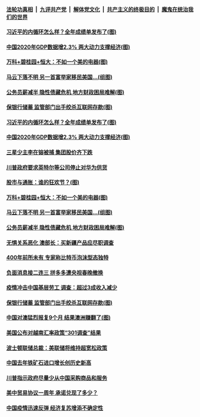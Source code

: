 ####  [法轮功真相](../../../../basic/blob/master/README.md?t=01190201) &nbsp;|&nbsp; [九评共产党](../../../../9ping.md/blob/master/README.md?t=01190201) &nbsp;|&nbsp; [解体党文化](../../../../jtdwh.md/blob/master/README.md?t=01190201)  &nbsp;|&nbsp; [共产主义的终极目的](../../../../gczydzjmd.md/blob/master/README.md?t=01190201) &nbsp;|&nbsp; [魔鬼在统治我们的世界](../../../../mgztzwmdsj.md/blob/master/README.md?t=01190201) 

#### [习近平的内循环怎么样？全年成绩单发布了(图)](../pages/p5/959519.md?t=01190201) 

#### [中国2020年GDP数据增2.3% 两大动力支撑经济(图)](../pages/p5/959510.md?t=01190201) 

#### [万科+碧桂园+恒大：不如一个美的电器(图)](../pages/p5/959457.md?t=01190201) 

#### [马云下落不明 另一首富举家移民美国…(组图)](../pages/p5/959464.md?t=01190201) 

#### [公务员薪减半 隐性债藏危机 地方财政困局难解(图)](../pages/p5/959439.md?t=01190201) 

#### [保银行储蓄&nbsp;监管部门出手绞杀互联网存款(图)](../pages/p5/959392.md?t=01190201) 

#### [习近平的内循环怎么样？全年成绩单发布了(图)](../pages/p5/959519.md?t=01190201) 

#### [中国2020年GDP数据增2.3% 两大动力支撑经济(图)](../pages/p5/959510.md?t=01190201) 

#### [三星少主李在镕被捕 集团股价齐下跌](../pages/p5/959503.md?t=01190201) 

#### [川普政府要求英特尔等公司停止对华为供货](../pages/p5/959501.md?t=01190201) 

#### [股市与通胀：谁的狂欢节？(图)](../pages/p5/959453.md?t=01190201) 

#### [万科+碧桂园+恒大：不如一个美的电器(图)](../pages/p5/959457.md?t=01190201) 

#### [马云下落不明 另一首富举家移民美国…(组图)](../pages/p5/959464.md?t=01190201) 

#### [公务员薪减半 隐性债藏危机 地方财政困局难解(图)](../pages/p5/959439.md?t=01190201) 

#### [无惧关系恶化 澳部长：买新疆产品应尽职调查](../pages/p5/959436.md?t=01190201) 

#### [400年前所未有 专家称比特币泡沫型态独特](../pages/p5/959435.md?t=01190201) 

#### [负面消息接二连三 拼多多遭央视春晚撤换](../pages/p5/959432.md?t=01190201) 

#### [疫情冲击中国基层劳工 调查：超过3成收入减少](../pages/p5/959431.md?t=01190201) 

#### [保银行储蓄&nbsp;监管部门出手绞杀互联网存款(图)](../pages/p5/959392.md?t=01190201) 

#### [中国对澳猛烈报复9个月 结果澳洲赚翻了(图)](../pages/p5/959355.md?t=01190201) 

#### [美国公布对越南汇率政策“301调查”结果](../pages/p5/959351.md?t=01190201) 

#### [波士顿联储总裁：美联储将维持超宽松政策](../pages/p5/959350.md?t=01190201) 

#### [中国去年铁矿石进口增长创历史新高](../pages/p5/959347.md?t=01190201) 

#### [川普指示政府尽量少从中国采购商品和服务](../pages/p5/959343.md?t=01190201) 

#### [美中贸易协议一周年 承诺兑现了多少？](../pages/p5/959339.md?t=01190201) 

#### [中国疫情迅速反弹 经济复苏增添不确定性](../pages/p5/959334.md?t=01190201) 

